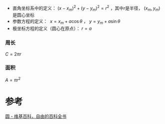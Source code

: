 
- 直角坐标系中的定义：  ${\displaystyle (x-x_{m})^{2}+(y-y_{m})^{2}=r^{2}}$ ，其中$r$是半径，  ${\displaystyle (x_{m},y_{m})}$ 是圆心坐标
- 参数方程的定义：   ⁡ ${\displaystyle x=x_{m}+a\cos \theta }$ ，  ${\displaystyle y=y_{m}+a\sin \theta }$ 
- 极坐标方程的定义（圆心在原点）： ${\displaystyle r=a}$ 
### 周长
${\displaystyle C=2\pi r}$
### 面积
${\displaystyle A=\pi r^{2}}$
# 参考
[圆 - 维基百科，自由的百科全书](https://zh.wikipedia.org/wiki/%E5%9C%86)